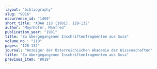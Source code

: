 ```yaml
---
layout: "bibliography"
slug: "9016"
occurrence_id: "1409"
short_title: "AÖAW 118 (1981), 128-132"
author: "Mayrhofer, Manfred"
publication_year: "1981"
title: "Zu übergegangenen Inschriftenfragmenten aus Susa"
volume_no_: "118"
pages: "128-132"
journal: "Anzeiger der Österreichischen Akademie der Wissenschaften"
title: "Zu übergegangenen Inschriftenfragmenten aus Susa"
previous_item: "9019"
---
```

